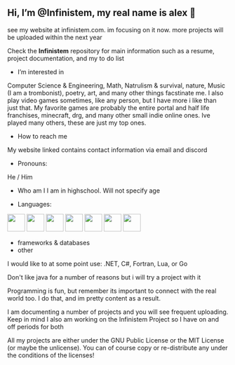  ## Hi, I’m @Infinistem, my real name is alex 👋

see my website at infinistem.com. im focusing on it now. more projects will be uploaded within the next year

 Check the **Infinistem** repository for main information such as a resume, project documentation, and my to do list
 
-  I’m interested in 

  Computer Science & Engineering, Math, Natrulism & survival, nature, Music (I am a trombonist), poetry, art, and many other things facstinate me. I also play video games sometimes, like any person, but I have 
  more i like than just that. My favorite games are probably the entire portal and half life franchises, minecraft, drg, and many other small indie online ones. Ive played many others, these are just my top ones.
  
-  How to reach me
  
  My website linked contains contact information via email and discord
  
-  Pronouns:
  
  He / Him
  
- Who am I
  I am in highschool. Will not specify age

  
 - Languages:
   
[<img src="https://github.com/bablubambal/All_logo_and_pictures/blob/main/programming%20languages/python.svg" width="40" height="40">](https://link/)
[<img src="https://github.com/bablubambal/All_logo_and_pictures/blob/main/programming%20languages/c.svg" width="40" height="40">](https://link/)
[<img src="https://github.com/bablubambal/All_logo_and_pictures/blob/main/programming%20languages/c++.svg" width="40" height="40">](https://link/)
[<img src="https://github.com/bablubambal/All_logo_and_pictures/blob/main/others/html.svg" width="40" height="40">](https://link/)
[<img src="https://github.com/bablubambal/All_logo_and_pictures/blob/main/others/css.svg" width="40" height="40">](https://link/)
[<img src="https://github.com/bablubambal/All_logo_and_pictures/blob/main/programming%20languages/javascript.svg" width="40" height="40">](https://link/)
[<img src="https://github.com/bablubambal/All_logo_and_pictures/blob/main/programming%20languages/java.svg" width="40" height="40">](https://link/)
- frameworks & databases
- other 

I would like to at some point use: .NET, C#, Fortran, Lua, or Go

Don't like java for a number of reasons but i will try a project with it

Programming is fun, but remember its important to connect with the real world too. I do that, and im pretty content as a result.

I am documenting a number of projects and you will see frequent uploading. Keep in mind I also am working on the Infinistem Project so I have on and off periods for both

All my projects are either under the GNU Public License or the MIT License (or maybe the unlicense). You can of course copy or re-distribute any under the conditions of the licenses! 


  
    
    
    

<!---
Infinistem/Infinistem is a ✨ special ✨ repository because its `README.md` (this file) appears on your GitHub profile.
You can click the Preview link to take a look at your changes.
--->
